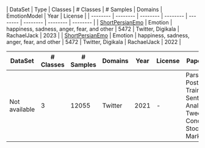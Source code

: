 | DataSet | Type | Classes | # Classes | # Samples | Domains | EmotionModel | Year | License |
| -------- | -------- | -------- | -------- | -------- | -------- | -------- | -------- |
| [ShortPersianEmo](https://github.com/vkiani/ShortPersianEmo) | Emotion | happiness, sadness, anger, fear, and other | 5472 | Twitter, Digikala | RachaelJack | 2023 |
| [ShortPersianEmo](https://github.com/vkiani/ShortPersianEmo) | Emotion | happiness, sadness, anger, fear, and other | 5472 | Twitter, Digikala | RachaelJack | 2022 |


| DataSet | # Classes | # Samples | Domains | Year | License | Paper Title |
| -------- | -------- | -------- | -------- | -------- | -------- | -------- |
| Not available | 3 | 12055 | Twitter | 2021 | - | ParsBERT Post-Training for Sentiment Analysis of Tweets Concerning Stock Market |